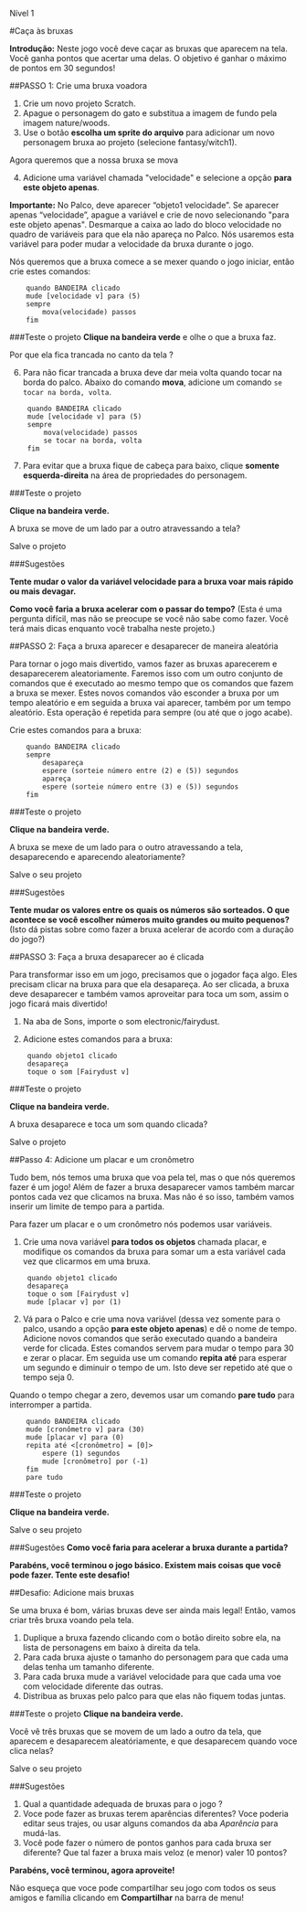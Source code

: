 Nível 1

#Caça às bruxas

__Introdução:__
Neste jogo você deve caçar as bruxas que aparecem na tela. Você ganha pontos que acertar uma delas. 
O objetivo é ganhar o máximo de pontos em 30 segundos!

##PASSO 1: Crie uma bruxa voadora

1. Crie um novo projeto Scratch.
2. Apague o personagem do gato e substitua a imagem de fundo pela imagem nature/woods.
3. Use o botão __escolha um sprite do arquivo__ para adicionar um novo personagem bruxa ao projeto (selecione fantasy/witch1). 

Agora queremos que a nossa bruxa se mova

4. Adicione uma variável chamada "velocidade" e selecione a opção __para este objeto apenas__.

__Importante:__ No Palco, deve aparecer “objeto1 velocidade”.
Se aparecer apenas “velocidade”, apague a variável e crie de novo selecionando "para este objeto apenas".
Desmarque a caixa ao lado do bloco velocidade no quadro de variáveis para que ela não apareça no Palco.
Nós usaremos esta variável para poder mudar a velocidade da bruxa durante o jogo.

Nós queremos que a bruxa comece a se mexer quando o jogo iniciar, então crie estes comandos:

		quando BANDEIRA clicado
		mude [velocidade v] para (5)
		sempre
			mova(velocidade) passos
		fim
		
###Teste o projeto
__Clique na bandeira verde__ e olhe o que a bruxa faz. 

Por que ela fica trancada no canto da tela ?

6. Para não ficar trancada a bruxa deve dar meia volta quando tocar na borda do palco. 
Abaixo do comando __mova__, adicione um  comando `se tocar na borda, volta`.

		quando BANDEIRA clicado
		mude [velocidade v] para (5)
		sempre
			mova(velocidade) passos
			se tocar na borda, volta
		fim
		
7. Para evitar que a bruxa fique de cabeça para baixo, clique  __somente esquerda-direita__ na área de propriedades do personagem.

###Teste o projeto

__Clique na bandeira verde.__ 

A bruxa se move de um lado par a outro atravessando a tela?

Salve o projeto

###Sugestões

__Tente mudar o valor da variável velocidade para a bruxa voar mais rápido ou mais devagar.__

__Como você faria a bruxa acelerar com o passar do tempo?__
(Esta é uma pergunta difícil, mas não se preocupe se você não sabe como fazer. Você terá mais dicas enquanto você trabalha neste projeto.)

##PASSO 2: Faça a bruxa aparecer e desaparecer de maneira aleatória

Para tornar o jogo mais divertido, vamos fazer as bruxas aparecerem e desaparecerem aleatoriamente. 
Faremos isso com um outro conjunto de comandos que é executado ao mesmo tempo que os comandos que fazem a bruxa se mexer.
Estes novos comandos vão esconder a bruxa por um tempo aleatório e em seguida a bruxa vai aparecer, também por um tempo aleatório. 
Esta operação é repetida para sempre (ou até que o jogo acabe).

Crie estes comandos para a bruxa:

		quando BANDEIRA clicado
		sempre
			desapareça
			espere (sorteie número entre (2) e (5)) segundos
			apareça
			espere (sorteie número entre (3) e (5)) segundos
		fim

###Teste o projeto

__Clique na bandeira verde.__ 

A bruxa se mexe de um lado para o outro atravessando a tela, desaparecendo e aparecendo aleatoriamente?

Salve o seu projeto

###Sugestões

__Tente mudar os valores entre os quais os números são sorteados. 
O que acontece se você escolher números muito grandes ou muito pequenos?__
(Isto dá pistas sobre como fazer a bruxa acelerar de acordo com a duração do jogo?)

##PASSO 3: Faça a bruxa desaparecer ao é clicada

Para transformar isso em um jogo, precisamos que o jogador faça algo. Eles precisam clicar na bruxa para que ela desapareça. Ao ser clicada, a bruxa deve desaparecer e também vamos aproveitar para toca um som, assim o jogo ficará mais divertido!

1. Na aba de Sons, importe o som electronic/fairydust. 
2. Adicione estes comandos para a bruxa:

		quando objeto1 clicado
		desapareça
		toque o som [Fairydust v]
		
###Teste o projeto

__Clique na bandeira verde.__

A bruxa desaparece e toca um som quando clicada?

Salve o projeto

##Passo 4: Adicione um placar e um cronômetro

Tudo bem, nós temos uma bruxa que voa pela tel, mas o que nós queremos fazer é um jogo! 
Além de fazer a bruxa desaparecer vamos também marcar pontos cada vez que clicamos na bruxa.  Mas não é so isso, também vamos inserir um limite de tempo para a partida. 

Para fazer um placar e o um cronômetro nós podemos usar variáveis.

1. Crie uma nova variável __para todos os objetos__ chamada placar, e modifique os comandos da bruxa para somar um a esta variável cada vez que clicarmos em uma bruxa.


		quando objeto1 clicado
		desapareça
		toque o som [Fairydust v]
		mude [placar v] por (1)

	
2. Vá para o Palco e crie uma nova variável (dessa vez somente para o palco, usando a opção __para	este objeto apenas__) e dê o nome de tempo. 
Adicione novos comandos que serão executado quando a bandeira verde for clicada. Estes comandos servem para mudar o tempo para 30 e zerar o placar. 
Em seguida use um comando __repita até__ para esperar um segundo e diminuir o tempo de um. Isto deve ser repetido até que o tempo seja 0. 

Quando o tempo chegar a zero, devemos usar um comando __pare tudo__ para interromper a partida.
	
		quando BANDEIRA clicado
		mude [cronômetro v] para (30)
		mude [placar v] para (0)
		repita até <[cronômetro] = [0]>
			espere (1) segundos
			mude [cronômetro] por (-1)
		fim
		pare tudo

###Teste o projeto

__Clique na bandeira verde.__

Salve o seu projeto


###Sugestões
__Como você faria para acelerar a bruxa durante a partida?__


__Parabéns, você terminou o jogo básico. Existem mais coisas que você pode fazer. Tente este desafio!__

##Desafio: Adicione mais bruxas

Se uma bruxa é bom, várias bruxas deve ser ainda mais legal! Então, vamos criar três bruxa voando pela tela.

1. Duplique a bruxa fazendo clicando com o botão direito sobre ela, na lista de personagens em baixo à direita da tela.
2. Para cada bruxa ajuste o tamanho do personagem para que cada uma delas tenha um tamanho diferente.
3. Para cada bruxa mude a variável velocidade para que cada uma voe com velocidade diferente das outras.
4. Distribua as bruxas pelo palco para que elas não fiquem todas juntas.

###Teste o projeto
__Clique na bandeira verde.__

Você vê três bruxas que se movem de um lado a outro da tela, 
que aparecem e desaparecem aleatóriamente, e que desaparecem quando voce clica nelas?

Salve o seu projeto


###Sugestões
1. Qual a quantidade adequada de bruxas para o jogo ?
2. Voce pode fazer as bruxas terem aparências diferentes? 
Voce poderia editar seus trajes, ou usar alguns comandos da aba _Aparência_ para mudá-las.
3. Você pode fazer o número de pontos ganhos para cada bruxa ser diferente? Que tal fazer a bruxa mais veloz (e menor) valer 10 pontos?

__Parabéns, você terminou, agora aproveite!__

Não esqueça que voce pode compartilhar seu jogo com todos os seus amigos e família clicando em __Compartilhar__ na barra de menu!
